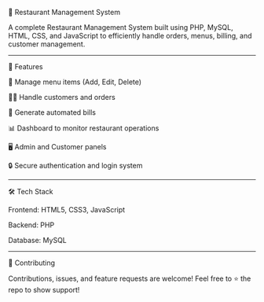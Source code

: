 🍴 Restaurant Management System

A complete Restaurant Management System built using PHP, MySQL, HTML, CSS, and JavaScript to efficiently handle orders, menus, billing, and customer management.

---
🚀 Features

🛒 Manage menu items (Add, Edit, Delete)

🧑‍💼 Handle customers and orders

💸 Generate automated bills

📊 Dashboard to monitor restaurant operations

🖥️ Admin and Customer panels

🔒 Secure authentication and login system

---
🛠️ Tech Stack

Frontend: HTML5, CSS3, JavaScript

Backend: PHP

Database: MySQL

---
🤝 Contributing

Contributions, issues, and feature requests are welcome!
Feel free to ⭐ the repo to show support!
